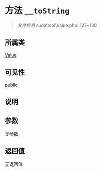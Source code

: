 # 方法 `__toString`

> *文件信息* suda\tool\Value.php: 127~130

## 所属类 

[Value](../Value.md)

## 可见性

public

## 说明



## 参数


无参数


## 返回值

无返回值
